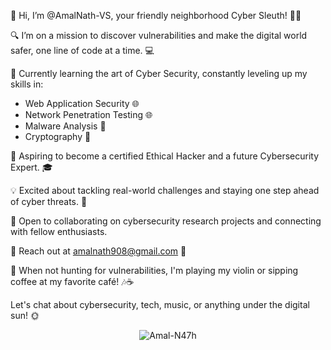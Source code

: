 👋 Hi, I’m @AmalNath-VS, your friendly neighborhood Cyber Sleuth! 🕵️‍♂️

🔍 I’m on a mission to discover vulnerabilities and make the digital world safer, one line of code at a time. 💻

🌱 Currently learning the art of Cyber Security, constantly leveling up my skills in:
   - Web Application Security 🌐
   - Network Penetration Testing 🌐
   - Malware Analysis 🦠
   - Cryptography 🔐

🚀 Aspiring to become a certified Ethical Hacker and a future Cybersecurity Expert. 🎓

💡 Excited about tackling real-world challenges and staying one step ahead of cyber threats. 💪

🤝 Open to collaborating on cybersecurity research projects and connecting with fellow enthusiasts.

📧 Reach out at [amalnath908@gmail.com](amalnath908@gmail.com) 📲

🎸 When not hunting for vulnerabilities, I'm playing my violin or sipping coffee at my favorite café! 🎶☕

Let's chat about cybersecurity, tech, music, or anything under the digital sun! 🌞

<p align="center"> <img src="https://komarev.com/ghpvc/?username=Amal-N47h&label=Profile%20views&color=green&style=flat" alt="Amal-N47h" /> </p>


<!---
AmalNath-VS/AmalNath-VS is a ✨ special ✨ repository because its `README.md` (this file) appears on your GitHub profile.
You can click the Preview link to take a look at your changes.
--->
